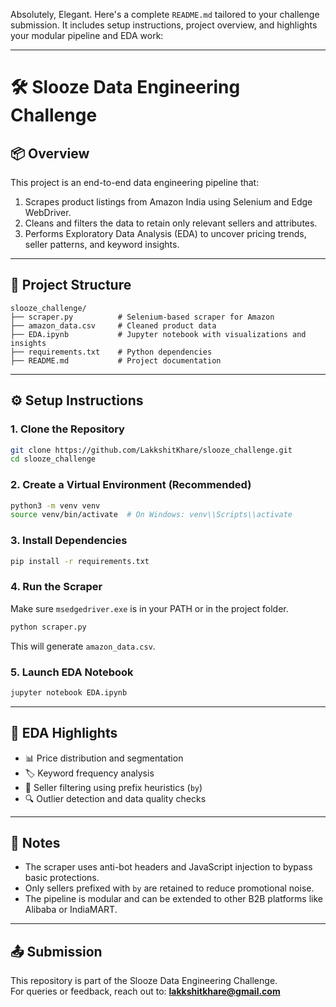 Absolutely, Elegant. Here's a complete `README.md` tailored to your challenge submission. It includes setup instructions, project overview, and highlights your modular pipeline and EDA work:

---


# 🛠️ Slooze Data Engineering Challenge

## 📦 Overview

This project is an end-to-end data engineering pipeline that:

1. Scrapes product listings from Amazon India using Selenium and Edge WebDriver.
2. Cleans and filters the data to retain only relevant sellers and attributes.
3. Performs Exploratory Data Analysis (EDA) to uncover pricing trends, seller patterns, and keyword insights.

---

## 📁 Project Structure

```
slooze_challenge/
├── scraper.py          # Selenium-based scraper for Amazon
├── amazon_data.csv     # Cleaned product data
├── EDA.ipynb           # Jupyter notebook with visualizations and insights
├── requirements.txt    # Python dependencies
├── README.md           # Project documentation
```


---

## ⚙️ Setup Instructions

### 1. Clone the Repository

```bash
git clone https://github.com/LakkshitKhare/slooze_challenge.git
cd slooze_challenge
```

### 2. Create a Virtual Environment (Recommended)

```bash
python3 -m venv venv
source venv/bin/activate  # On Windows: venv\\Scripts\\activate
```

### 3. Install Dependencies

```bash
pip install -r requirements.txt
```

### 4. Run the Scraper

Make sure `msedgedriver.exe` is in your PATH or in the project folder.

```bash
python scraper.py
```

This will generate `amazon_data.csv`.

### 5. Launch EDA Notebook

```bash
jupyter notebook EDA.ipynb
```

---

## 🧪 EDA Highlights

- 📊 Price distribution and segmentation
- 🏷️ Keyword frequency analysis
- 🧹 Seller filtering using prefix heuristics (`by`)
- 🔍 Outlier detection and data quality checks

---

## 🧠 Notes

- The scraper uses anti-bot headers and JavaScript injection to bypass basic protections.
- Only sellers prefixed with `by` are retained to reduce promotional noise.
- The pipeline is modular and can be extended to other B2B platforms like Alibaba or IndiaMART.

---

## 📤 Submission

This repository is part of the Slooze Data Engineering Challenge.  
For queries or feedback, reach out to: **lakkshitkhare@gmail.com**
